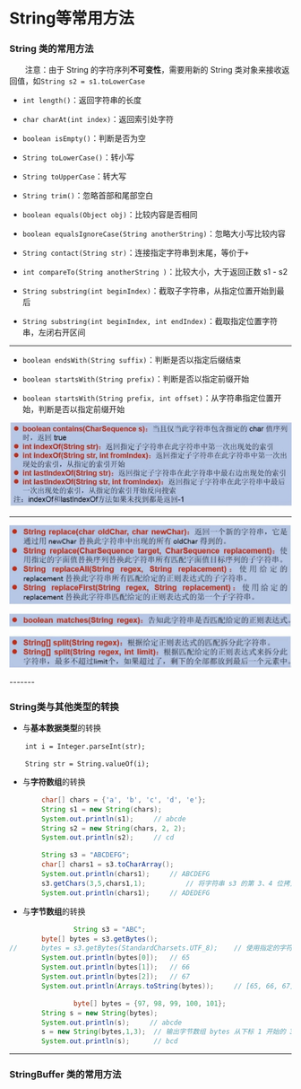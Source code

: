 # String等常用方法

### String 类的常用方法

&ensp;&ensp;&ensp;&ensp;注意：由于 String 的字符序列**不可变性**，需要用新的 String 类对象来接收返回值，如`String s2 = s1.toLowerCase`

- `int length()`：返回字符串的长度

- `char charAt(int index)`：返回索引处字符

- `boolean isEmpty()`：判断是否为空

- `String toLowerCase()`：转小写

- `String toUpperCase`：转大写

- `String trim()`：忽略首部和尾部空白

- `boolean equals(Object obj)`：比较内容是否相同

- `boolean equalsIgnoreCase(String anotherString)`：忽略大小写比较内容

- `String contact(String str)`：连接指定字符串到末尾，等价于`+`

- `int compareTo(String anotherString )`：比较大小，大于返回正数 s1 - s2

- `String substring(int beginIndex)`：截取子字符串，从指定位置开始到最后

- `String substring(int beginIndex, int endIndex)`：截取指定位置字符串，左闭右开区间

------

- `boolean endsWith(String suffix)`：判断是否以指定后缀结束

- `boolean startsWith(String prefix)`：判断是否以指定前缀开始

- `boolean startsWith(String prefix, int offset)`：从字符串指定位置开始，判断是否以指定前缀开始

<p aline="center">
	<img src="https://raw.githubusercontent.com/TortoiseKnightB/Java_notes/main/images/String等常见用法/01.jpg" width="600" />
</p>

------

<p aline="center">
	<img src="https://raw.githubusercontent.com/TortoiseKnightB/Java_notes/main/images/String等常见用法/02.jpg" width="600" />
</p>
-------

### String类与其他类型的转换

- 与**基本数据类型**的转换

&ensp;&ensp;&ensp;&ensp;`int i = Integer.parseInt(str);`

&ensp;&ensp;&ensp;&ensp;`String str = String.valueOf(i);`

- 与**字符数组**的转换

```java
        char[] chars = {'a', 'b', 'c', 'd', 'e'};
        String s1 = new String(chars);
        System.out.println(s1);     // abcde
        String s2 = new String(chars, 2, 2);
        System.out.println(s2);     // cd
```
```java
        String s3 = "ABCDEFG";
        char[] chars1 = s3.toCharArray();
        System.out.println(chars1);     // ABCDEFG
        s3.getChars(3,5,chars1,1);			// 将字符串 s3 的第 3、4 位拷贝到数组 chars1 的第 1、2 位上
        System.out.println(chars1);     // ADEDEFG
```

- 与**字节数组**的转换

```java
 				String s3 = "ABC";
        byte[] bytes = s3.getBytes();
//	  	bytes = s3.getBytes(StandardCharsets.UTF_8); 	// 使用指定的字符集
        System.out.println(bytes[0]);   // 65
        System.out.println(bytes[1]);   // 66
        System.out.println(bytes[2]);   // 67
        System.out.println(Arrays.toString(bytes));     // [65, 66, 67]
```


```java
				byte[] bytes = {97, 98, 99, 100, 101};
        String s = new String(bytes);
        System.out.println(s);     // abcde
        s = new String(bytes,1,3);  // 输出字节数组 bytes 从下标 1 开始的 3 个字节
        System.out.println(s);      // bcd
```

------

### StringBuffer 类的常用方法

